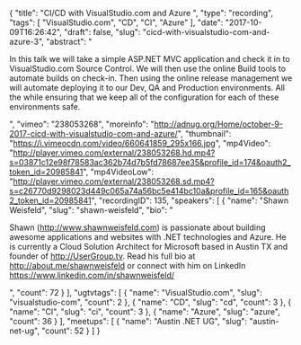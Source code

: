 {
  "title": "CI/CD with VisualStudio.com and Azure ",
  "type": "recording",
  "tags": [
    "VisualStudio.com",
    "CD",
    "CI",
    "Azure"
  ],
  "date": "2017-10-09T16:26:42",
  "draft": false,
  "slug": "cicd-with-visualstudio-com-and-azure-3",
  "abstract": "<p>In this talk we will take a simple ASP.NET MVC application and check it in to VisualStudio.com Source Control. We will then use the online Build tools to automate builds on check-in. Then using the online release management we will automate deploying it to our Dev, QA and Production environments. All the while ensuring that we keep all of the configuration for each of these environments safe. </p>",
  "vimeo": "238053268",
  "moreinfo": "http://adnug.org/Home/october-9-2017-cicd-with-visualstudio-com-and-azure/",
  "thumbnail": "https://i.vimeocdn.com/video/660641859_295x166.jpg",
  "mp4Video": "http://player.vimeo.com/external/238053268.hd.mp4?s=03871c12e98f78583ac362b74d7b5fd78687ee35&profile_id=174&oauth2_token_id=20985841",
  "mp4VideoLow": "http://player.vimeo.com/external/238053268.sd.mp4?s=c26770d9298023d449c065a74a56bc5e414bc10a&profile_id=165&oauth2_token_id=20985841",
  "recordingID": 135,
  "speakers": [
    {
      "name": "Shawn Weisfeld",
      "slug": "shawn-weisfeld",
      "bio": "<p>Shawn (http://www.shawnweisfeld.com) is passionate about building awesome applications and websites with .NET technologies and Azure. He is currently a Cloud Solution Architect for Microsoft based in Austin TX and founder of http://UserGroup.tv. Read his full bio at http://about.me/shawnweisfeld or connect with him on LinkedIn https://www.linkedin.com/in/shawnweisfeld/</p>",
      "count": 72
    }
  ],
  "ugtvtags": [
    {
      "name": "VisualStudio.com",
      "slug": "visualstudio-com",
      "count": 2
    },
    {
      "name": "CD",
      "slug": "cd",
      "count": 3
    },
    {
      "name": "CI",
      "slug": "ci",
      "count": 3
    },
    {
      "name": "Azure",
      "slug": "azure",
      "count": 36
    }
  ],
  "meetups": [
    {
      "name": "Austin .NET UG",
      "slug": "austin-net-ug",
      "count": 52
    }
  ]
}